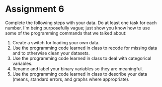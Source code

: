Assignment 6
============

Complete the following steps with your data. Do at least one task for
each number. I'm being purposefully vague; just show you know how to use
some of the programming commands that we talked about:

1.  Create a switch for loading your own data.
2.  Use the programming code learned in class to recode for missing data
    and to otherwise clean your datasets.
3.  Use the programming code learned in class to deal with
    categorical variables.
4.  Rename and label your binary variables so they are meaningful.
5.  Use the programming code learned in class to describe your data
    (means, standard errors, and graphs where appropriate).

<br>
